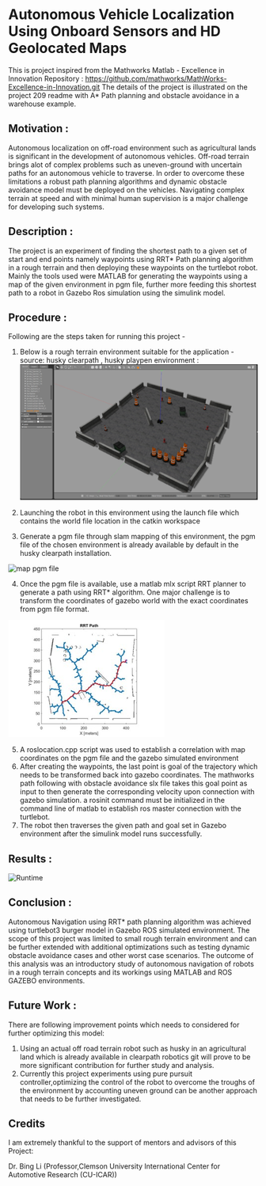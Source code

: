 # Autonomous Vehicle Localization Using Onboard Sensors and HD Geolocated Maps


This is project inspired from the Mathworks Matlab - Excellence in Innovation Repository :
https://github.com/mathworks/MathWorks-Excellence-in-Innovation.git
The details of the project is illustrated on the project 209 readme with A* Path planning and obstacle avoidance in a warehouse example.

## Motivation :
Autonomous localization on off-road environment such as agricultural lands is significant in the development of autonomous vehicles.  Off-road terrain brings alot of complex problems such as uneven-ground with uncertain paths for an autonomous vehicle to traverse. In order to overcome these limitations a robust path planning algorithms and dynamic obstacle avoidance model must be deployed on the vehicles. Navigating complex terrain at speed and with minimal human supervision is a major challenge for developing such systems.


## Description :

The project is an experiment of finding the shortest path to a given set of start and end points namely waypoints using RRT* Path planning algorithm in a rough terrain and then deploying these waypoints on the turtlebot robot. Mainly the tools used were MATLAB for generating the waypoints using a map of the given environment in pgm file, further more feeding this shortest path to a robot in Gazebo Ros simulation using the simulink model.

## Procedure :
Following are the steps taken for running this project -
1. Below is a rough terrain environment suitable for the application - source: husky clearpath , husky playpen environment :
![environment](https://github.com/Autonomousanz/Autonomous-Navigation-in-Rough-Terrain/blob/master/Pictures/huskeyplaypath.png)

2. Launching the robot in this environment using the launch file which contains the world file location in the catkin workspace 
3. Generate a pgm file through slam mapping of this environment, the pgm file of the chosen environment is already available by default in the husky clearpath installation.

![map pgm file](https://github.com/Autonomousanz/Autonomous-Navigation-in-Rough-Terrain/blob/master/Pictures/map.pgm)

4. Once the pgm file is available, use a matlab mlx script RRT planner to generate a path using RRT* algorithm. One major challenge is to transform the coordinates of gazebo world with the exact coordinates from pgm file format.

![RRT planner path generated](https://github.com/Autonomousanz/Autonomous-Navigation-in-Rough-Terrain/blob/master/Pictures/Picture1.jpg)

5. A roslocation.cpp script was used to establish a correlation with map coordinates on the pgm file and the gazebo simulated environment
6. After creating the waypoints, the last point is goal of the trajectory which needs to be transformed back into gazebo coordinates. The mathworks path following with obstacle avoidance slx file takes this goal point as input to then generate the corresponding velocity upon connection with gazebo simulation. a rosinit command must be initialized in the command line of matlab to establish ros master connection with the turtlebot.
7. The robot then traverses the given path and goal set in Gazebo environment after the simulink model runs successfully.

## Results :

![Runtime](https://github.com/Autonomousanz/Autonomous-Navigation-in-Rough-Terrain/blob/master/Videos/run.gif)

## Conclusion :
Autonomous Navigation using RRT* path planning algorithm was achieved using turtlebot3 burger model in Gazebo ROS simulated environment. The scope of this project was limited to small rough terrain environment and can be further extended with additional optimizations such as testing dynamic obstacle avoidance cases and other worst case scenarios. The outcome of this analysis was an introductory study of autonomous navigation of robots in a rough terrain concepts and its workings using MATLAB and ROS GAZEBO environments. 

## Future Work :

There are following improvement points which needs to considered for further optimizing this model:

1. Using an actual off road terrain robot such as husky in an agricultural land which is already available in clearpath robotics git will prove to be more significant contribution for further study and analysis.
2. Currently this project experiments using pure pursuit controller,optimizing the control of the robot to overcome the troughs of the environment by accounting uneven ground can be another approach that needs to be further investigated.

## Credits

I am extremely thankful to the support of mentors and advisors of this Project:

Dr. Bing Li 
(Professor,Clemson University International Center for Automotive Research (CU-ICAR))


 




